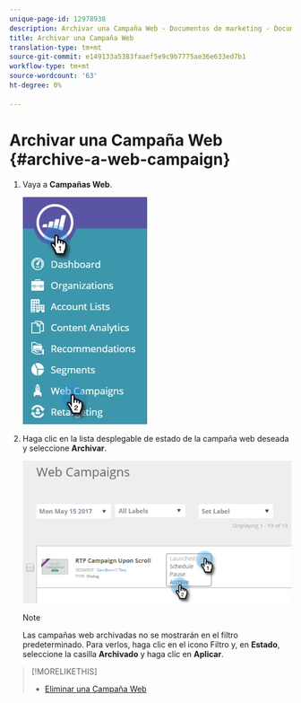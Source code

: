 ```yaml
---
unique-page-id: 12978938
description: Archivar una Campaña Web - Documentos de marketing - Documentación del producto
title: Archivar una Campaña Web
translation-type: tm+mt
source-git-commit: e149133a5383faaef5e9c9b7775ae36e633ed7b1
workflow-type: tm+mt
source-wordcount: '63'
ht-degree: 0%

---
```



# Archivar una Campaña Web {#archive-a-web-campaign}

1. Vaya a **Campañas Web**.

   ![](assets/one.jpg)

1. Haga clic en la lista desplegable de estado de la campaña web deseada y seleccione **Archivar**.

   ![](assets/two-3.png)

   >[!NOTE]
   >
   >Las campañas web archivadas no se mostrarán en el filtro predeterminado. Para verlos, haga clic en el icono Filtro y, en **Estado**, seleccione la casilla **Archivado** y haga clic en **Aplicar**.

>[!MORELIKETHIS]
>
>* [Eliminar una Campaña Web](delete-a-web-campaign.md)

>



